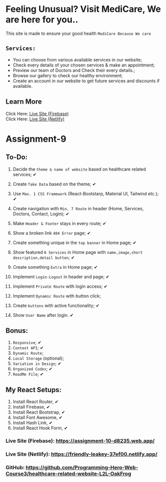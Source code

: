 # Feeling Unusual? Visit MediCare, We are here for you..

This site is made to ensure your good health `MediCare Because We care`

## `Services:`

<ul>
<li>You can choose from various available services in our website;</li>
<li>Check every details of your chosen services & make an appointment;</li>
<li>Preview our team of Doctors and Check their every details.;</li>
<li>Browse our gallery to check our healthy environment;</li>
<li>Create an account in our website to get future services and discounts if available.</li>
</ul>

## Learn More

Click Here: [Live Site (Firebase)](https://assignment-10-d8235.web.app/)
<br />
Click Here: [Live Site (Netlify)](https://friendly-leakey-37ef00.netlify.app/)

# Assignment-9

## To-Do:

1. Decide the `theme & name of website` based on healthcare related services; ✔

2. Create `fake Data` based on the theme; ✔

3. Use `Max. 1 CSS Framework` (React-Bootstarp, Material UI, Tailwind etc.); ✔

4. Create navigation with `Min. 7 Route` in header (Home, Services, Doctors, Contact, Login); ✔

5. Make `Header & Footer` stays in every route; ✔

6. Show a broken link `404 Error` page; ✔

7. Create something unique in the `top banner` in Home page; ✔

8. Show featured `6 Services` in Home page with `name,image,short description,detail button`; ✔

9. Create something `Extra` in Home page; ✔

10. Implement `Login-Logout` in header and page; ✔

11. Implement `Private Route` with login access; ✔

12. Implement `Dynamic Route` with button click; 

13. Create `buttons` with active functionality; ✔

14. Show `User Name` after login. ✔

## Bonus:

1. `Responsive`; ✔
2. `Context API`; ✔
3. `Dynamic Route`;
4. `Local Storage` (optional);
5. `Variation in Design`; ✔
6. `Organized Codes`; ✔
7. `ReadMe File`; ✔

## My React Setups:

1. Install React Router, ✔
2. Install Firebase, ✔
3. Install React Bootstrap, ✔
4. Install Font Awesome, ✔
5. Install Hash Link, ✔
5. Install React Hook Form, ✔

### Live Site (Firebase): https://assignment-10-d8235.web.app/
### Live Site (Netlify): https://friendly-leakey-37ef00.netlify.app/
### GitHub: https://github.com/Programming-Hero-Web-Course3/healthcare-related-website-L2L-OakFrog